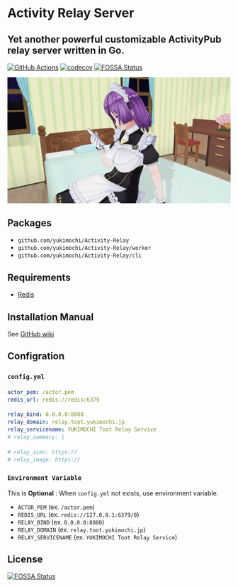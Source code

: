 # Activity Relay Server

## Yet another powerful customizable ActivityPub relay server written in Go.

[![GitHub Actions](https://github.com/yukimochi/activity-relay/workflows/Test/badge.svg)](https://github.com/yukimochi/Activity-Relay)
[![codecov](https://codecov.io/gh/yukimochi/Activity-Relay/branch/master/graph/badge.svg)](https://codecov.io/gh/yukimochi/Activity-Relay)
[![FOSSA Status](https://app.fossa.io/api/projects/git%2Bgithub.com%2Fyukimochi%2FActivity-Relay.svg?type=shield)](https://app.fossa.io/projects/git%2Bgithub.com%2Fyukimochi%2FActivity-Relay?ref=badge_shield)

![Powered by Ayame](docs/ayame.png)

## Packages

 - `github.com/yukimochi/Activity-Relay`
 - `github.com/yukimochi/Activity-Relay/worker`
 - `github.com/yukimochi/Activity-Relay/cli`

## Requirements

 - [Redis](https://github.com/antirez/redis)

## Installation Manual

See [GitHub wiki](https://github.com/yukimochi/Activity-Relay/wiki)

## Configration

### `config.yml`

```yaml config.yml
actor_pem: /actor.pem
redis_url: redis://redis:6379

relay_bind: 0.0.0.0:8080
relay_domain: relay.toot.yukimochi.jp
relay_servicename: YUKIMOCHI Toot Relay Service
# relay_summary: |

# relay_icon: https://
# relay_image: https://
```

### `Environment Variable`

 This is **Optional** : When `config.yml` not exists, use environment variable.

 - `ACTOR_PEM` (ex. `/actor.pem`)
 - `REDIS_URL` (ex. `redis://127.0.0.1:6379/0`)
 - `RELAY_BIND` (ex. `0.0.0.0:8080`)
 - `RELAY_DOMAIN` (ex. `relay.toot.yukimochi.jp`)
 - `RELAY_SERVICENAME` (ex. `YUKIMOCHI Toot Relay Service`)

## License
[![FOSSA Status](https://app.fossa.io/api/projects/git%2Bgithub.com%2Fyukimochi%2FActivity-Relay.svg?type=large)](https://app.fossa.io/projects/git%2Bgithub.com%2Fyukimochi%2FActivity-Relay?ref=badge_large)